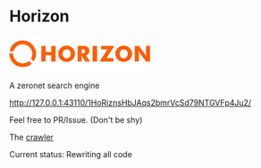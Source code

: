 # Horizon

<img width=50% height=auto src="logo.svg" >

A zeronet search engine

http://127.0.0.1:43110/1HoRiznsHbJAqs2bmrVcSd79NTGVFp4Ju2/

Feel free to PR/Issue. (Don't be shy)

The [crawler](https://github.com/blurHY/HorizonSpider)

Current status: Rewriting all code
